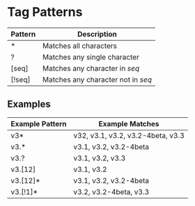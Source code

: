 # Tag Patterns

| Pattern  | Description  |
|---|---|
| *  | Matches all characters  |
| ?  | Matches any single character |
| [seq]  | Matches any character in *seq* |
| [!seq] | Matches any character not in *seq* |

## Examples
| Example Pattern  | Example Matches  |
|---|---|
| v3*  |  v32, v3.1, v3.2, v3.2-4beta, v3.3 |
| v3.*  |  v3.1, v3.2, v3.2-4beta |
| v3.?  |  v3.1, v3.2, v3.3 |
| v3.[12]  |  v3.1, v3.2 |
| v3.[12]*  |  v3.1, v3.2, v3.2-4beta |
| v3.[!1]*  |  v3.2, v3.2-4beta, v3.3 |